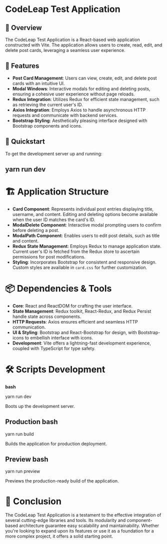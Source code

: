 # CodeLeap Test Application

## 📖 Overview

The CodeLeap Test Application is a React-based web application constructed with Vite. The application allows users to create, read, edit, and delete post cards, leveraging a seamless user experience.

## 🌟 Features

- **Post Card Management**: Users can view, create, edit, and delete post cards with an intuitive UI.
- **Modal Windows**: Interactive modals for editing and deleting posts, ensuring a cohesive user experience without page reloads.
- **Redux Integration**: Utilizes Redux for efficient state management, such as retrieving the current user's ID.
- **Axios Integration**: Employs Axios to handle asynchronous HTTP requests and communicate with backend services.
- **Bootstrap Styling**: Aesthetically pleasing interface designed with Bootstrap components and icons.

## 🚀 Quickstart

To get the development server up and running:

## yarn run dev

# 🏗️ Application Structure

- **Card Component**: Represents individual post entries displaying title, username, and content. Editing and deleting options become available when the user ID matches the card's ID.
- **ModalDelete Component**: Interactive modal prompting users to confirm before deleting a post.
- **ModalPath Component**: Enables users to edit post details, such as title and content.
- **Redux State Management**: Employs Redux to manage application state. Current user's ID is fetched from the Redux store to ascertain permissions for post modifications.
- **Styling**: Incorporates Bootstrap for consistent and responsive design. Custom styles are available in `card.css` for further customization.

# 📦 Dependencies & Tools 

- **Core**: React and ReactDOM for crafting the user interface.
- **State Management**: Redux toolkit, React-Redux, and Redux Persist handle state across components.
- **HTTP Requests**: Axios ensures efficient and seamless HTTP communication.
- **UI & Styling**: Bootstrap and React-Bootstrap for design, with Bootstrap-icons to embellish interface with icons.
- **Development**: Vite offers a lightning-fast development experience, coupled with TypeScript for type safety.

# 🛠️ Scripts Development

**bash**

yarn run dev

Boots up the development server.

## Production bash

yarn run build

Builds the application for production deployment.

## Preview bash

yarn run preview

Previews the production-ready build of the application.

# 📝 Conclusion

The CodeLeap Test Application is a testament to the effective integration of several cutting-edge libraries and tools. Its modularity and component-based architecture guarantee easy scalability and maintainability. Whether you're looking to expand upon its features or use it as a foundation for a more complex project, it offers a solid starting point.
